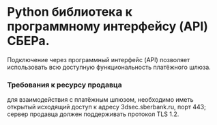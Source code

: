 # Python библиотека к программному интерфейсу (API) СБЕРа.

Подключение через программный интерфейс (API) позволяет использовать всю доступную функциональность платёжного шлюза.

### Требования к ресурсу продавца

для взаимодействия с платёжным шлюзом, необходимо иметь открытый исходящий доступ к адресу 3dsec.sberbank.ru, порт 443;
сервер продавца должен поддерживать протокол TLS 1.2.
